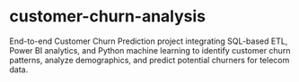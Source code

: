 # customer-churn-analysis
End-to-end Customer Churn Prediction project integrating SQL-based ETL, Power BI analytics, and Python machine learning to identify customer churn patterns, analyze demographics, and predict potential churners for telecom data.
